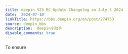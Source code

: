 ```yaml
---
title: deepin V23 RC Update Changelog on July 5 2024
date: '2024-07-10'
linkTitle: https://bbs.deepin.org/en/post/274753
source: deepin_bbs
description:  deepin小助手 
disable_comments: true
---
```

To ensure 

